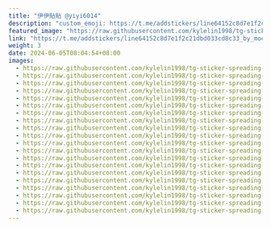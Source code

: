 ```yaml
---
title: "伊伊貼貼 @yiyi6014"
description: "custom_emoji: https://t.me/addstickers/line64152c8d7e1f2c21dbd033cd8c33_by_moe_sticker_bot"
featured_image: "https://raw.githubusercontent.com/kylelin1998/tg-sticker-spreading-worldwide-images/main/img/bd9549f7-f619-4932-8854-a4b3cdb58d55.jpg"
link: "https://t.me/addstickers/line64152c8d7e1f2c21dbd033cd8c33_by_moe_sticker_bot"
weight: 3
date: 2024-06-05T08:04:54+08:00
images:
  - https://raw.githubusercontent.com/kylelin1998/tg-sticker-spreading-worldwide-images/main/img/bd9549f7-f619-4932-8854-a4b3cdb58d55.jpg
  - https://raw.githubusercontent.com/kylelin1998/tg-sticker-spreading-worldwide-images/main/img/45613d56-c55e-4362-b6ce-8d07972b0e5f.jpg
  - https://raw.githubusercontent.com/kylelin1998/tg-sticker-spreading-worldwide-images/main/img/afcf0635-fe50-4033-afec-20153651e78b.jpg
  - https://raw.githubusercontent.com/kylelin1998/tg-sticker-spreading-worldwide-images/main/img/352e9837-f702-4ef9-b86d-8729a222bf2b.jpg
  - https://raw.githubusercontent.com/kylelin1998/tg-sticker-spreading-worldwide-images/main/img/908ebb7f-d888-4b85-b856-2edc8a9e99eb.jpg
  - https://raw.githubusercontent.com/kylelin1998/tg-sticker-spreading-worldwide-images/main/img/86ea2760-b84c-4629-9b53-c3d5a29cfcce.jpg
  - https://raw.githubusercontent.com/kylelin1998/tg-sticker-spreading-worldwide-images/main/img/731bba1f-967b-4248-9b61-0523e807a593.jpg
  - https://raw.githubusercontent.com/kylelin1998/tg-sticker-spreading-worldwide-images/main/img/00b684ab-fa8b-40e7-a672-0b92de2a06c9.jpg
  - https://raw.githubusercontent.com/kylelin1998/tg-sticker-spreading-worldwide-images/main/img/921faffa-370e-4b8b-be8a-bce991d5e811.jpg
  - https://raw.githubusercontent.com/kylelin1998/tg-sticker-spreading-worldwide-images/main/img/3307a466-a72a-4e43-966d-d69b0cf091e7.jpg
  - https://raw.githubusercontent.com/kylelin1998/tg-sticker-spreading-worldwide-images/main/img/fd80e4cb-a2a0-49bc-bfae-3376dbbcbd65.jpg
  - https://raw.githubusercontent.com/kylelin1998/tg-sticker-spreading-worldwide-images/main/img/05b930f0-9d86-45f8-829e-b7b7b69b08f3.jpg
  - https://raw.githubusercontent.com/kylelin1998/tg-sticker-spreading-worldwide-images/main/img/c3584705-b4b6-4fee-a3c0-07318444a2de.jpg
  - https://raw.githubusercontent.com/kylelin1998/tg-sticker-spreading-worldwide-images/main/img/c74ceeda-a8af-48b3-89af-8cfcda8ff209.jpg
  - https://raw.githubusercontent.com/kylelin1998/tg-sticker-spreading-worldwide-images/main/img/28bc1f17-8f2d-45df-a188-5667cf55ac34.jpg
  - https://raw.githubusercontent.com/kylelin1998/tg-sticker-spreading-worldwide-images/main/img/de30e52e-64fa-474d-bb5e-cf5d09e615db.jpg
  - https://raw.githubusercontent.com/kylelin1998/tg-sticker-spreading-worldwide-images/main/img/e5e8f459-2a67-45ee-bc0d-fd7b1b134a64.jpg
  - https://raw.githubusercontent.com/kylelin1998/tg-sticker-spreading-worldwide-images/main/img/ea5efa33-58df-4eca-b8f9-caeaef44ec5f.jpg
  - https://raw.githubusercontent.com/kylelin1998/tg-sticker-spreading-worldwide-images/main/img/e7a91954-3abf-400f-9371-5fbce61aabc7.jpg
  - https://raw.githubusercontent.com/kylelin1998/tg-sticker-spreading-worldwide-images/main/img/31164634-8379-444d-b67f-1e816964f916.jpg
---
```

